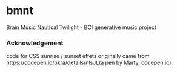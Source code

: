# bmnt
Brain Music Nautical Twilight - BCI generative music project

### Acknowledgement
code for CSS sunrise / sunset effets originally came from https://codepen.io/okra/details/nlsJL(a pen by Marty, codepen.io)
